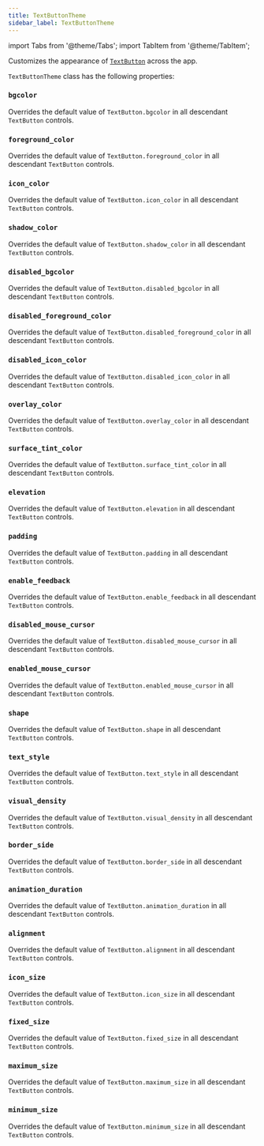 ```yaml
---
title: TextButtonTheme
sidebar_label: TextButtonTheme
---
```

import Tabs from '@theme/Tabs';
import TabItem from '@theme/TabItem';

Customizes the appearance of [`TextButton`](/docs/controls/textbutton) across the app.

`TextButtonTheme` class has the following properties:

### `bgcolor`

Overrides the default value of `TextButton.bgcolor` in all descendant `TextButton` controls.

### `foreground_color`

Overrides the default value of `TextButton.foreground_color` in all descendant `TextButton` controls.

### `icon_color`

Overrides the default value of `TextButton.icon_color` in all descendant `TextButton` controls.

### `shadow_color`

Overrides the default value of `TextButton.shadow_color` in all descendant `TextButton` controls.

### `disabled_bgcolor`

Overrides the default value of `TextButton.disabled_bgcolor` in all descendant `TextButton` controls.

### `disabled_foreground_color`

Overrides the default value of `TextButton.disabled_foreground_color` in all descendant `TextButton` controls.

### `disabled_icon_color`

Overrides the default value of `TextButton.disabled_icon_color` in all descendant `TextButton` controls.

### `overlay_color`

Overrides the default value of `TextButton.overlay_color` in all descendant `TextButton` controls.

### `surface_tint_color`

Overrides the default value of `TextButton.surface_tint_color` in all descendant `TextButton` controls.

### `elevation`

Overrides the default value of `TextButton.elevation` in all descendant `TextButton` controls.

### `padding`

Overrides the default value of `TextButton.padding` in all descendant `TextButton` controls.

### `enable_feedback`

Overrides the default value of `TextButton.enable_feedback` in all descendant `TextButton` controls.

### `disabled_mouse_cursor`

Overrides the default value of `TextButton.disabled_mouse_cursor` in all descendant `TextButton` controls.

### `enabled_mouse_cursor`

Overrides the default value of `TextButton.enabled_mouse_cursor` in all descendant `TextButton` controls.

### `shape`

Overrides the default value of `TextButton.shape` in all descendant `TextButton` controls.

### `text_style`

Overrides the default value of `TextButton.text_style` in all descendant `TextButton` controls.

### `visual_density`

Overrides the default value of `TextButton.visual_density` in all descendant `TextButton` controls.

### `border_side`

Overrides the default value of `TextButton.border_side` in all descendant `TextButton` controls.

### `animation_duration`

Overrides the default value of `TextButton.animation_duration` in all descendant `TextButton` controls.

### `alignment`

Overrides the default value of `TextButton.alignment` in all descendant `TextButton` controls.

### `icon_size`

Overrides the default value of `TextButton.icon_size` in all descendant `TextButton` controls.

### `fixed_size`

Overrides the default value of `TextButton.fixed_size` in all descendant `TextButton` controls.

### `maximum_size`

Overrides the default value of `TextButton.maximum_size` in all descendant `TextButton` controls.

### `minimum_size`

Overrides the default value of `TextButton.minimum_size` in all descendant `TextButton` controls.
